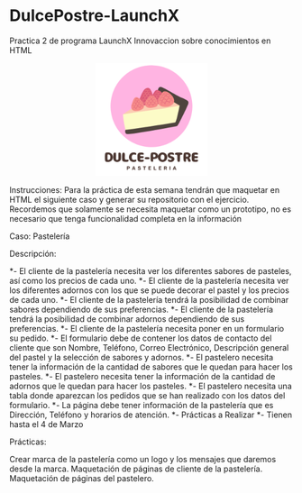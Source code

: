 # DulcePostre-LaunchX
Practica 2 de programa LaunchX Innovaccion sobre conocimientos en HTML

<p align="center"><img src="./img/Logo.png" alt="logoDulcepostre" width="200px"></p>
Instrucciones:
Para la práctica de esta semana tendrán que maquetar en HTML el siguiente caso y generar su repositorio con el ejercicio.
Recordemos que solamente se necesita maquetar como un prototipo, no es necesario que tenga funcionalidad completa en la información

Caso: Pastelería

Descripción:

*- El cliente de la pastelería necesita ver los diferentes sabores de pasteles, así como los precios de cada uno.
*- El cliente de la pastelería necesita ver los diferentes adornos con los que se puede decorar el pastel y los precios de cada uno.
*- El cliente de la pastelería tendrá la posibilidad de combinar sabores dependiendo de sus preferencias.
*- El cliente de la pastelería tendrá la posibilidad de combinar adornos dependiendo de sus preferencias.
*- El cliente de la pastelería necesita poner en un formulario su pedido.
*- El formulario debe de contener los datos de contacto del cliente que son Nombre, Teléfono, Correo Electrónico, Descripción general del pastel y la selección de sabores y adornos.
*- El pastelero necesita tener la información de la cantidad de sabores que le quedan para hacer los pasteles.
*- El pastelero necesita tener la información de la cantidad de adornos que le quedan para hacer los pasteles.
*- El pastelero necesita una tabla donde aparezcan los pedidos que se han realizado con los datos del formulario.
*- La página debe tener información de la pastelería que es Dirección, Teléfono y horarios de atención.
*- Prácticas a Realizar
*- Tienen hasta el 4 de Marzo

Prácticas:

Crear marca de la pastelería como un logo y los mensajes que daremos desde la marca.
Maquetación de páginas de cliente de la pastelería.
Maquetación de páginas del pastelero.

